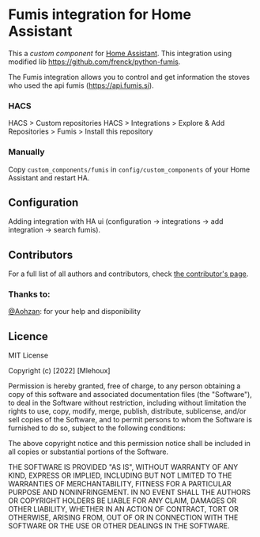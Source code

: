 # Fumis integration for Home Assistant

This a _custom component_ for [Home Assistant](https://www.home-assistant.io/). 
This integration using modified lib https://github.com/frenck/python-fumis.

The Fumis integration allows you to control and get information the stoves who used the api fumis (https://api.fumis.si).

### HACS

HACS > Custom repositories
HACS > Integrations > Explore & Add Repositories > Fumis > Install this repository

### Manually

Copy `custom_components/fumis` in `config/custom_components` of your Home Assistant and restart HA.

## Configuration

Adding integration with HA ui (configuration -> integrations -> add integration -> search fumis).

## Contributors

For a full list of all authors and contributors,
check [the contributor's page](https://github.com/maheus/fumis_integration/graphs/contributors).

### Thanks to:
[@Aohzan](https://github.com/Aohzan): for your help and disponibility

## Licence
MIT License

Copyright (c) [2022] [Mlehoux]

Permission is hereby granted, free of charge, to any person obtaining a copy
of this software and associated documentation files (the "Software"), to deal
in the Software without restriction, including without limitation the rights
to use, copy, modify, merge, publish, distribute, sublicense, and/or sell
copies of the Software, and to permit persons to whom the Software is
furnished to do so, subject to the following conditions:

The above copyright notice and this permission notice shall be included in all
copies or substantial portions of the Software.

THE SOFTWARE IS PROVIDED "AS IS", WITHOUT WARRANTY OF ANY KIND, EXPRESS OR
IMPLIED, INCLUDING BUT NOT LIMITED TO THE WARRANTIES OF MERCHANTABILITY,
FITNESS FOR A PARTICULAR PURPOSE AND NONINFRINGEMENT. IN NO EVENT SHALL THE
AUTHORS OR COPYRIGHT HOLDERS BE LIABLE FOR ANY CLAIM, DAMAGES OR OTHER
LIABILITY, WHETHER IN AN ACTION OF CONTRACT, TORT OR OTHERWISE, ARISING FROM,
OUT OF OR IN CONNECTION WITH THE SOFTWARE OR THE USE OR OTHER DEALINGS IN THE
SOFTWARE.
